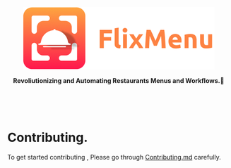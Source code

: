 <a href="https://httpS://twitter.com/flixxmenu"><p align="center">
<img src="https://raw.githubusercontent.com/FlixMenu/FlixMenu-web/staging/github_assets/logo.png?"/>

</p></a>
<p align="center">
  <strong>Revoliutionizing and Automating Restaurants Menus and Workflows.🚀</strong>
</p>

</br>
</br>
</br>

# Contributing.

To get started contributing , Please go through [Contributing.md](https://github.com/FlixMenu/FlixMenu-web/blob/staging/Contributing.md) carefully.

